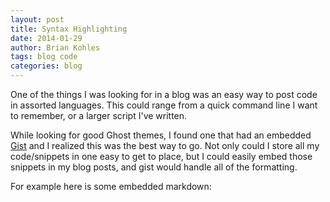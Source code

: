 ```yaml
---
layout: post
title: Syntax Highlighting
date: 2014-01-29
author: Brian Kohles
tags: blog code
categories: blog
---
```


<p>One of the things I was looking for in a blog was an easy way to post code in assorted languages. This could range from a quick command line I want to remember, or a larger script I've written.

While looking for good Ghost themes, I found one that had an embedded [Gist](http://gist.github.org) and I realized this was the best way to go. Not only could I store all my code/snippets in one easy to get to place, but I could easily embed those snippets in my blog posts, and gist would handle all of the formatting.

For example here is some embedded markdown:

<script src="https://gist.github.com/briankohles/8702971.js"></script></p>

